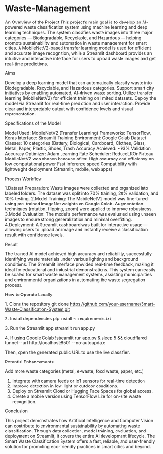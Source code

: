# Waste-Management
An Overview of the Project
This project’s main goal is to develop an AI-powered waste classification system using machine learning and deep learning techniques.
The system classifies waste images into three major categories — Biodegradable, Recyclable, and Hazardous — helping promote sustainability and automation in waste management for smart cities.
A MobileNetV2-based transfer learning model is used for efficient and accurate image recognition, while a Streamlit dashboard provides an intuitive and interactive interface for users to upload waste images and get real-time predictions.

Aims

Develop a deep learning model that can automatically classify waste into Biodegradable, Recyclable, and Hazardous categories.
Support smart city initiatives by enabling automated, AI-driven waste sorting.
Utilize transfer learning (MobileNetV2) for efficient training on limited datasets.
Deploy the model via Streamlit for real-time prediction and user interaction.
Provide clear and interpretable output with confidence levels and visual representation.

Specifications of the Model

Model Used: MobileNetV2 (Transfer Learning)
Frameworks: TensorFlow, Keras
Interface: Streamlit
Training Environment: Google Colab
Dataset Classes: 10 categories (Battery, Biological, Cardboard, Clothes, Glass, Metal, Paper, Plastic, Shoes, Trash
Accuracy Achieved: ~93% Validation Accuracy
Optimizer: Adam
Learning Rate Scheduler: ReduceLROnPlateau
MobileNetV2 was chosen because of its:
High accuracy and efficiency on low computational power
Fast inference speed
Compatibility with lightweight deployment (Streamlit, mobile, web apps)

Process Workflow

1.Dataset Preparation:
Waste images were collected and organized into labeled folders.
The dataset was split into 70% training, 20% validation, and 10% testing.
2.Model Training:
The MobileNetV2 model was fine-tuned using pre-trained ImageNet weights on Google Colab.
Augmentation techniques (rotation, flipping, zoom) were applied to improve robustness.
3.Model Evaluation:
The model’s performance was evaluated using unseen images to ensure strong generalization and minimal overfitting.
4.Deployment:
A Streamlit dashboard was built for interactive usage — allowing users to upload an image and instantly receive a classification result with confidence levels.

Result

The trained AI model achieved high accuracy and reliability, successfully identifying waste materials under various lighting and background conditions.
The Streamlit interface provided real-time feedback, making it ideal for educational and industrial demonstrations.
This system can easily be scaled for smart waste management systems, assisting municipalities and environmental organizations in automating the waste segregation process.

How to Operate Locally

1️. Clone the repository
git clone https://github.com/your-username/Smart-Waste-Classification-System.git

2️. Install dependencies
pip install -r requirements.txt

3️. Run the Streamlit app
streamlit run app.py

4️. If using Google Colab
!streamlit run app.py & sleep 5 && cloudflared tunnel --url http://localhost:8501 --no-autoupdate

Then, open the generated public URL to use the live classifier.

Potential Enhancements

Add more waste categories (metal, e-waste, food waste, paper, etc.)
1. Integrate with camera feeds or IoT sensors for real-time detection
2. Improve detection in low-light or outdoor conditions.
3. Deploy on Streamlit Cloud or Hugging Face Spaces for global access.
4. Create a mobile version using TensorFlow Lite for on-site waste recognition.
 
Conclusion

This project demonstrates how Artificial Intelligence and Computer Vision can contribute to environmental sustainability by automating waste classification.
Through data collection, model training, evaluation, and deployment on Streamlit, it covers the entire AI development lifecycle.
The Smart Waste Classification System offers a fast, reliable, and user-friendly solution for promoting eco-friendly practices in smart cities and beyond. ️
